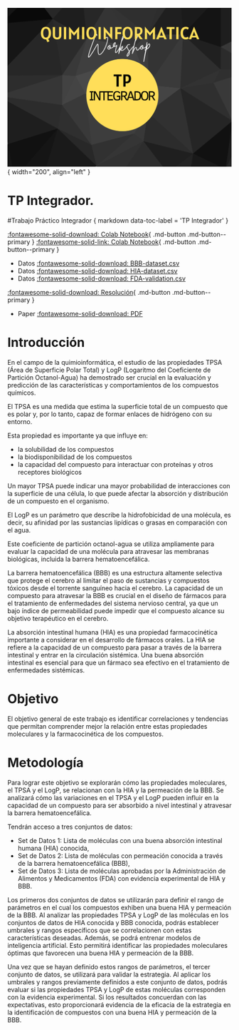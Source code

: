 ![Image](img/8.png){ width="200", align="left" }

# **TP Integrador**. 
#Trabajo Práctico Integrador { markdown data-toc-label = 'TP Integrador' }

[:fontawesome-solid-download: Colab Notebook](material/Trabajo_Practico_Integrador.ipynb){ .md-button .md-button--primary }
[:fontawesome-solid-link: Colab Notebook](https://colab.research.google.com/drive/1Wtz9SpvBYOhCvs1GFKryxrVRnRGbWm3w?usp=sharing){ .md-button .md-button--primary }

* Datos [:fontawesome-solid-download: BBB-dataset.csv](material/BBB-dataset.csv)
* Datos [:fontawesome-solid-download: HIA-dataset.csv](material/HIA-dataset.csv)
* Datos [:fontawesome-solid-download: FDA-validation.csv](material/FDA-validation.csv)

[:fontawesome-solid-download: Resolución](https://colab.research.google.com/drive/1KcMcjjIA9meVLNOTBaqauirx0qccLrsU?usp=sharing){ .md-button .md-button--primary }
* Paper [:fontawesome-solid-download: PDF](material/Daiana(2016).pdf)

# Introducción
En el campo de la quimioinformática, el estudio de las propiedades TPSA (Área de Superficie Polar Total) y LogP (Logaritmo del Coeficiente de Partición Octanol-Agua) ha demostrado ser crucial en la evaluación y predicción de las características y comportamientos de los compuestos químicos. 

El TPSA es una medida que estima la superficie total de un compuesto que es polar y, por lo tanto, capaz de formar enlaces de hidrógeno con su entorno.

Esta propiedad es importante ya que influye en:

* la solubilidad de los compuestos
* la biodisponibilidad de los compuestos
* la capacidad del compuesto para interactuar con proteínas y otros receptores biológicos

Un mayor TPSA puede indicar una mayor probabilidad de interacciones con la superficie de una célula, lo que puede afectar la absorción y distribución de un compuesto en el organismo. 

El LogP es un parámetro que describe la hidrofobicidad de una molécula, es decir, su afinidad por las sustancias lipídicas o grasas en comparación con el agua.

Este coeficiente de partición octanol-agua se utiliza ampliamente para evaluar la capacidad de una molécula para atravesar las membranas biológicas, incluida la barrera hematoencefálica.

La barrera hematoencefálica (BBB) es una estructura altamente selectiva que protege el cerebro al limitar el paso de sustancias y compuestos tóxicos desde el torrente sanguíneo hacia el cerebro. La capacidad de un compuesto para atravesar la BBB es crucial en el diseño de fármacos para el tratamiento de enfermedades del sistema nervioso central, ya que un bajo índice de permeabilidad puede impedir que el compuesto alcance su objetivo terapéutico en el cerebro.

La absorción intestinal humana (HIA) es una propiedad farmacocinética importante a considerar en el desarrollo de fármacos orales. La HIA se refiere a la capacidad de un compuesto para pasar a través de la barrera intestinal y entrar en la circulación sistémica. Una buena absorción intestinal es esencial para que un fármaco sea efectivo en el tratamiento de enfermedades sistémicas.

# Objetivo

El objetivo general de este trabajo es identificar correlaciones y tendencias que permitan comprender mejor la relación entre estas propiedades moleculares y la farmacocinética de los compuestos.

# Metodología

Para lograr este objetivo se explorarán cómo las propiedades moleculares, el TPSA y el LogP, se relacionan con la HIA y la permeación de la BBB. Se analizará cómo las variaciones en el TPSA y el LogP pueden influir en la capacidad de un compuesto para ser absorbido a nivel intestinal y atravesar la barrera hematoencefálica.

Tendrán acceso a tres conjuntos de datos:

* Set de Datos 1: Lista de moléculas con una buena absorción intestinal humana (HIA) conocida,
* Set de Datos 2: Lista de moléculas con permeación conocida a través de la barrera hematoencefálica (BBB),
* Set de Datos 3: Lista de moléculas aprobadas por la Administración de Alimentos y Medicamentos (FDA) con evidencia experimental de HIA y BBB.

Los primeros dos conjuntos de datos se utilizarán para definir el rango de parámetros en el cual los compuestos exhiben una buena HIA y permeación de la BBB. Al analizar las propiedades TPSA y LogP de las moléculas en los conjuntos de datos de HIA conocida y BBB conocida, podrás establecer umbrales y rangos específicos que se correlacionen con estas características deseadas. Además, se podrá entrenar modelos de inteligencia artificial. Esto permitirá identificar las propiedades moleculares óptimas que favorecen una buena HIA y permeación de la BBB.

Una vez que se hayan definido estos rangos de parámetros, el tercer conjunto de datos, se utilizará para validar la estrategia. Al aplicar los umbrales y rangos previamente definidos a este conjunto de datos, podrás evaluar si las propiedades TPSA y LogP de estas moléculas corresponden con la evidencia experimental. Si los resultados concuerdan con las expectativas, esto proporcionará evidencia de la eficacia de la estrategia en la identificación de compuestos con una buena HIA y permeación de la BBB.